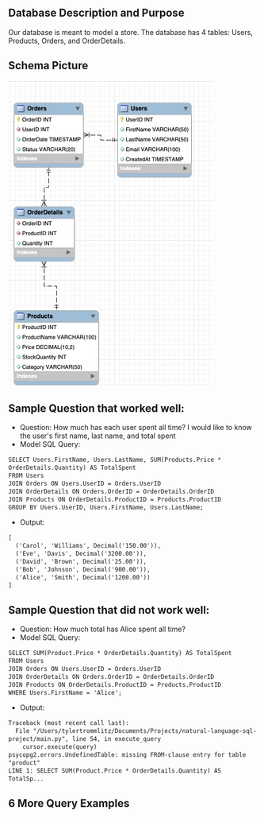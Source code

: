 ## Database Description and Purpose

Our database is meant to model a store. The database has 4 tables: Users, Products, Orders, and OrderDetails.

## Schema Picture
![Alt text](EF750121-CBE0-4872-BBC8-2FDDE3B5B431_1_201_a.jpeg)

## Sample Question that worked well:

- Question: How much has each user spent all time? I would like to know the user's first name, last name, and total spent
- Model SQL Query: 
```
SELECT Users.FirstName, Users.LastName, SUM(Products.Price * OrderDetails.Quantity) AS TotalSpent
FROM Users
JOIN Orders ON Users.UserID = Orders.UserID
JOIN OrderDetails ON Orders.OrderID = OrderDetails.OrderID
JOIN Products ON OrderDetails.ProductID = Products.ProductID
GROUP BY Users.UserID, Users.FirstName, Users.LastName;
```
- Output:
```
[
  ('Carol', 'Williams', Decimal('150.00')),
  ('Eve', 'Davis', Decimal('3200.00')),
  ('David', 'Brown', Decimal('25.00')),
  ('Bob', 'Johnson', Decimal('900.00')),
  ('Alice', 'Smith', Decimal('1200.00'))
]
```

## Sample Question that did not work well:

- Question: How much total has Alice spent all time?
- Model SQL Query: 
```
SELECT SUM(Product.Price * OrderDetails.Quantity) AS TotalSpent
FROM Users
JOIN Orders ON Users.UserID = Orders.UserID
JOIN OrderDetails ON Orders.OrderID = OrderDetails.OrderID
JOIN Products ON OrderDetails.ProductID = Products.ProductID
WHERE Users.FirstName = 'Alice';
```
- Output: 
```
Traceback (most recent call last):
  File "/Users/tylertrommlitz/Documents/Projects/natural-language-sql-project/main.py", line 54, in execute_query
    cursor.execute(query)
psycopg2.errors.UndefinedTable: missing FROM-clause entry for table "product"
LINE 1: SELECT SUM(Product.Price * OrderDetails.Quantity) AS TotalSp...
```

## 6 More Query Examples
